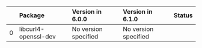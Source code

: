 <!-- markdown-link-check-disable -->

|    | Package              | Version in 6.0.0     | Version in 6.1.0     | Status   |
|---:|:---------------------|:---------------------|:---------------------|:---------|
|  0 | libcurl4-openssl-dev | No version specified | No version specified |          |
